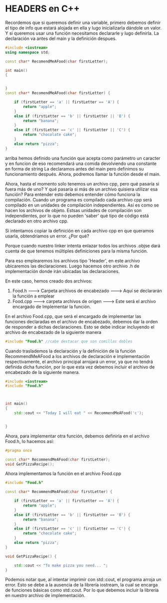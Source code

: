 # HEADERS en C++

Recordemos que si queremos definir una variable, primero debemos definir el tipo de info que
estará alojada en ella y lugo inicializarla dándole un valor. Y si queremos usar una función
necesitamos declararle y lugo definirla. La declaración va antes del main y la definición despues.

```cpp
#include <iostream>
using namespace std;

const char* RecomendMeAFood(char firstLetter);

int main()
{


}
const char* RecomendMeAFood(char firstLetter) {

	if (firstLetter == 'a' || firstLetter == 'A') {
		return "apple";
	}
	else if (firstLetter == 'b' || firstLetter || 'B') {
		return "banana";
	}
	else if (firstLetter == 'c' || firstLetter || 'C') {
		return "chocolate cake";
	}
	else return "pizza";
}
```
arriba hemos definido una función que acepta como parámetro un caracter y en funcion de eso 
recomendará una comida devolviendo una constante en forma de string
La declaramos antes del main pero definimos su funcionamiento después. 
Ahora, podremos llamar la función desde el main.

Ahora, hasta el momento solo tenemos un archivo cpp, pero qué pasaría si fuera más de uno?
Y qué pasaría si más de un archivo quisiera utilizar esa función?
Para entender esto debemos entender cómo funciona la compilación. Cuando un programa es compilado
cada archivo cpp será compilado en un unidades de compilación independientes. Así es como 
se hacen los archivos de objeto. Estsas unidades de compilación son independientes, por lo que
no pueden 'saber' qué tipo de código está declarado en otro archivo cpp.

Si intentamos copiar la definición en cada archivo cpp en que queramos usarla, obtendríamos 
un error. ¿Por qué?

Porque cuando nuestro linker intenta enlazar todos los archivos .objse dará cuenta de que 
tenemos múltiples definiciones para la misma función.

Para eso emplearemos los archivos tipo 'Header', en este archivo ubicaremos las declaraciones.
Luego hacemos otro archivo .h de implementación donde irán ubicadas las declaraciones.

En este caso, hemos creado dos archivos:

1) Food.h ---> Carpeta archivos de encabezado ---> Aquí se declararán la función a emplear
2) Food.cpp ---> carpeta archivos de origen ---> Este será el archivo encargado de Implementar la función.

En el archivo Food.cpp, que será el encargado de implementar las funciones declaradas en el
archivo de encabezado, debemos dar la orden de responder a dichas declaraciones. Esto se debe
indicar incluyendo el archivo de encabezado de la siguiente manera
```cpp
#include "Food.h" //cabe destacar que son comillas dobles
```
Cuando traslademos la declaración y la definición de la función RecommendMeAFood a los archivos de declaración e implementación respectivamente, el archivo principal arrojará un
error, ya que no tendrá definida dicha función, por lo que esta vez debemos incluir el archivo de encabezado de la siguiente manera.

```cpp
#include <iostream>
#include "Food.h"



int main()
{
	std::cout << "Today I will eat " << RecommendMeAFood('c');


}
```

Ahora, para implementar otra función, debemos definirla en el archivo Food.h, lo hacemos así:

```cpp
#pragma once

const char* RecommendMeAFood(char firstLetter);
void GetPizzaRecipe();
```

Ahora implementamos la función en el archivo Food.cpp

```cpp
#include "Food.h"

const char* RecommendMeAFood(char firstLetter) {

	if (firstLetter == 'a' || firstLetter == 'A') {
		return "apple";
	}
	else if (firstLetter == 'b' || firstLetter == 'B') {
		return "banana";
	}
	else if (firstLetter == 'c' || firstLetter == 'C') {
		return "chocolate cake";
	}
	else return "pizza";
}

void GetPizzaRecipe() {

	std::cout << "To make pizza you need... ";
}
```

Podemos notar que, al intentar imprimir con std::cout, el programa arroja un error. Esto se debe a la ausencia de la librería iostream, la cual se encarga de funciones básicas como std::cout. Por lo que debemos incluir la librería en nuestro archivo de implementación.
